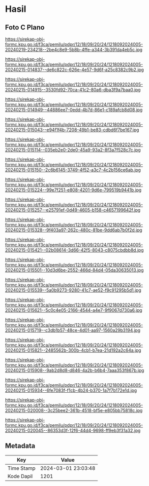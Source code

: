 # Hasil

## Foto C Plano

https://sirekap-obj-formc.kpu.go.id/f3ca/pemilu/pdpr/12/18/09/20/24/1218092024005-20240219-234218--2be4c8e9-5b8b-4ffe-a344-3b391da4eb5c.jpg

https://sirekap-obj-formc.kpu.go.id/f3ca/pemilu/pdpr/12/18/09/20/24/1218092024005-20240215-014837--de6c822c-626e-4e57-9d6f-a25c8382c9b2.jpg

https://sirekap-obj-formc.kpu.go.id/f3ca/pemilu/pdpr/12/18/09/20/24/1218092024005-20240215-014915--3530fd92-70ca-41c2-80a6-dba3f9a7baa0.jpg

https://sirekap-obj-formc.kpu.go.id/f3ca/pemilu/pdpr/12/18/09/20/24/1218092024005-20240215-014949--44886ee7-0edd-4b7d-86e1-c189afcb8d08.jpg

https://sirekap-obj-formc.kpu.go.id/f3ca/pemilu/pdpr/12/18/09/20/24/1218092024005-20240215-015043--e94f1f4b-7208-49b1-be83-cdbd6f7be167.jpg

https://sirekap-obj-formc.kpu.go.id/f3ca/pemilu/pdpr/12/18/09/20/24/1218092024005-20240215-015114--035eb2e0-2de0-45a9-93a2-8f3a7f528c7c.jpg

https://sirekap-obj-formc.kpu.go.id/f3ca/pemilu/pdpr/12/18/09/20/24/1218092024005-20240215-015150--2c6b6145-3749-4f52-a3c7-4c2b156ce6ab.jpg

https://sirekap-obj-formc.kpu.go.id/f3ca/pemilu/pdpr/12/18/09/20/24/1218092024005-20240215-015224--99e7f251-e808-4201-9d6e-799519b9441b.jpg

https://sirekap-obj-formc.kpu.go.id/f3ca/pemilu/pdpr/12/18/09/20/24/1218092024005-20240215-015257--e25791ef-0d49-4605-b158-c4657199642f.jpg

https://sirekap-obj-formc.kpu.go.id/f3ca/pemilu/pdpr/12/18/09/20/24/1218092024005-20240215-015328--9f403a97-262c-480c-81be-9dd6ab7b0f2d.jpg

https://sirekap-obj-formc.kpu.go.id/f3ca/pemilu/pdpr/12/18/09/20/24/1218092024005-20240215-015421--02b08614-3d66-42f5-8043-c8075cbdbb8d.jpg

https://sirekap-obj-formc.kpu.go.id/f3ca/pemilu/pdpr/12/18/09/20/24/1218092024005-20240215-015501--10d3d6be-2552-466d-84d4-05da30635013.jpg

https://sirekap-obj-formc.kpu.go.id/f3ca/pemilu/pdpr/12/18/09/20/24/1218092024005-20240215-015539--5a0b9273-9280-41c7-ae52-f9c91295b5d1.jpg

https://sirekap-obj-formc.kpu.go.id/f3ca/pemilu/pdpr/12/18/09/20/24/1218092024005-20240215-015621--5c0c4e05-2166-4544-a4e7-9f9067d730a6.jpg

https://sirekap-obj-formc.kpu.go.id/f3ca/pemilu/pdpr/12/18/09/20/24/1218092024005-20240215-015719--c3db1b57-48ce-4d01-aa97-1560a29b3194.jpg

https://sirekap-obj-formc.kpu.go.id/f3ca/pemilu/pdpr/12/18/09/20/24/1218092024005-20240215-015821--2485562b-300b-4cb1-b7ea-21d192a2c64a.jpg

https://sirekap-obj-formc.kpu.go.id/f3ca/pemilu/pdpr/12/18/09/20/24/1218092024005-20240215-015908--9ab2d8d8-d846-4a2b-b6b4-7aaa353f867b.jpg

https://sirekap-obj-formc.kpu.go.id/f3ca/pemilu/pdpr/12/18/09/20/24/1218092024005-20240215-015934--6fe7083f-f1cb-4b24-b370-1a7f7b172e1d.jpg

https://sirekap-obj-formc.kpu.go.id/f3ca/pemilu/pdpr/12/18/09/20/24/1218092024005-20240215-020008--3c25bee2-361b-4518-bf5e-e805bb75818c.jpg

https://sirekap-obj-formc.kpu.go.id/f3ca/pemilu/pdpr/12/18/09/20/24/1218092024005-20240215-020045--86353d3f-12f6-44d4-9698-ff9eb3f31a32.jpg


## Metadata

| Key        | Value               |
| ---------- | ------------------- |
| Time Stamp | 2024-03-01 23:03:48 |
| Kode Dapil | 1201                |



